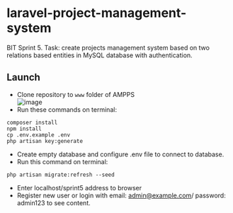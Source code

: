 # laravel-project-management-system
BIT Sprint 5. Task: create projects management system based on two relations based entities in MySQL database with authentication.

## Launch 

- Clone repository to `www` folder of AMPPS  
![image](https://user-images.githubusercontent.com/59610142/107220144-ada68f00-6a1a-11eb-8d69-ddbab463d86a.png)  
- Run these commands on terminal:
```
composer install
npm install
cp .env.example .env
php artisan key:generate
```
- Create empty database and configure .env file to connect to database.
- Run this command on terminal:
```
php artisan migrate:refresh --seed 
```
- Enter localhost/sprint5 address to browser
- Register new user or login with  email: admin@example.com/ password: admin123 to see content.
